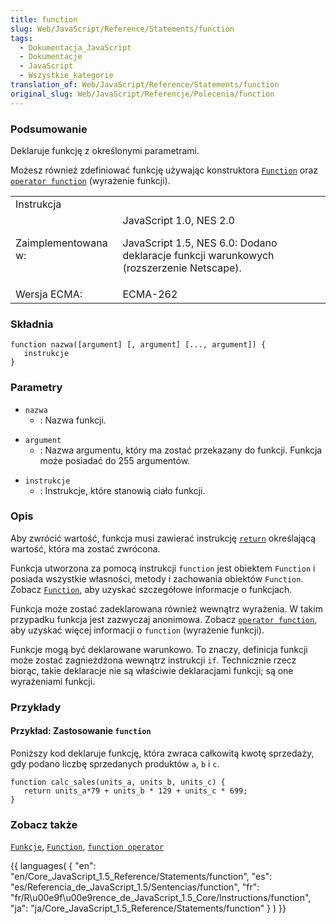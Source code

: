 ```yaml
---
title: function
slug: Web/JavaScript/Reference/Statements/function
tags:
  - Dokumentacja_JavaScript
  - Dokumentacje
  - JavaScript
  - Wszystkie_kategorie
translation_of: Web/JavaScript/Reference/Statements/function
original_slug: Web/JavaScript/Referencje/Polecenia/function
---
```

### Podsumowanie

Deklaruje funkcję z określonymi parametrami.

Możesz również zdefiniować funkcję używając konstruktora [`Function`](pl/Dokumentacja_j%c4%99zyka_JavaScript_1.5/Obiekty/Function) oraz [`operator function`](pl/Dokumentacja_j%c4%99zyka_JavaScript_1.5/Operatory/Operatory_specjalne/Operator_function) (wyrażenie funkcji).

<table class="fullwidth-table">
  <tbody>
    <tr>
      <td class="header" colspan="2">Instrukcja</td>
    </tr>
    <tr>
      <td>Zaimplementowana w:</td>
      <td>
        JavaScript 1.0, NES 2.0
        <p>
          JavaScript 1.5, NES 6.0: Dodano deklaracje funkcji warunkowych
          (rozszerzenie Netscape).
        </p>
      </td>
    </tr>
    <tr>
      <td>Wersja ECMA:</td>
      <td>ECMA-262</td>
    </tr>
  </tbody>
</table>

### Składnia

    function nazwa([argument] [, argument] [..., argument]) {
       instrukcje
    }

### Parametry

- `nazwa`
  - : Nazwa funkcji.

<!---->

- `argument`
  - : Nazwa argumentu, który ma zostać przekazany do funkcji. Funkcja może posiadać do 255 argumentów.

<!---->

- `instrukcje`
  - : Instrukcje, które stanowią ciało funkcji.

### Opis

Aby zwrócić wartość, funkcja musi zawierać instrukcję [`return`](pl/Dokumentacja_j%c4%99zyka_JavaScript_1.5/Polecenia/return) określającą wartość, która ma zostać zwrócona.

Funkcja utworzona za pomocą instrukcji `function` jest obiektem `Function` i posiada wszystkie własności, metody i zachowania obiektów `Function`. Zobacz [`Function`](pl/Dokumentacja_j%c4%99zyka_JavaScript_1.5/Obiekty/Function), aby uzyskać szczegółowe informacje o funkcjach.

Funkcja może zostać zadeklarowana również wewnątrz wyrażenia. W takim przypadku funkcja jest zazwyczaj anonimowa. Zobacz [`operator function`](pl/Dokumentacja_j%c4%99zyka_JavaScript_1.5/Operatory/Operatory_specjalne/Operator_function), aby uzyskać więcej informacji o `function` (wyrażenie funkcji).

Funkcje mogą być deklarowane warunkowo. To znaczy, definicja funkcji może zostać zagnieżdżona wewnątrz instrukcji `if`. Technicznie rzecz biorąc, takie deklaracje nie są właściwie deklaracjami funkcji; są one wyrażeniami funkcji.

### Przykłady

#### Przykład: Zastosowanie `function`

Poniższy kod deklaruje funkcję, która zwraca całkowitą kwotę sprzedaży, gdy podano liczbę sprzedanych produktów `a`, `b` i `c`.

    function calc_sales(units_a, units_b, units_c) {
       return units_a*79 + units_b * 129 + units_c * 699;
    }

### Zobacz także

[`Funkcje`](pl/Dokumentacja_j%c4%99zyka_JavaScript_1.5/Funkcje),
[`Function`](pl/Dokumentacja_j%c4%99zyka_JavaScript_1.5/Obiekty/Function),
[`function operator`](pl/Dokumentacja_j%c4%99zyka_JavaScript_1.5/Operatory/Operatory_specjalne/Operator_function)

{{ languages( { "en": "en/Core_JavaScript\_1.5\_Reference/Statements/function", "es": "es/Referencia_de_JavaScript\_1.5/Sentencias/function", "fr": "fr/R\u00e9f\u00e9rence_de_JavaScript\_1.5\_Core/Instructions/function", "ja": "ja/Core_JavaScript\_1.5\_Reference/Statements/function" } ) }}
